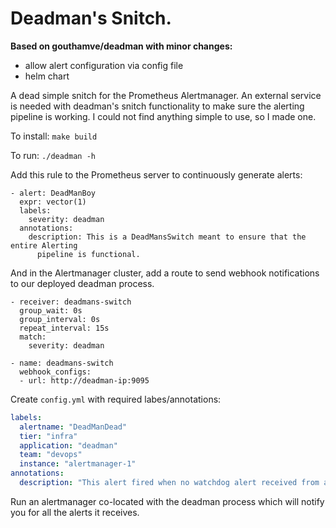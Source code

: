 # Deadman's Snitch.

**Based on gouthamve/deadman with minor changes:**
- allow alert configuration via config file
- helm chart


A dead simple snitch for the Prometheus Alertmanager. An external service is needed
with deadman's snitch functionality to make sure the alerting pipeline is working.
I could not find anything simple to use, so I made one.


To install: `make build`

To run: `./deadman -h`


Add this rule to the Prometheus server to continuously generate alerts:
```
- alert: DeadManBoy
  expr: vector(1)
  labels:
    severity: deadman
  annotations:
    description: This is a DeadMansSwitch meant to ensure that the entire Alerting
      pipeline is functional.

```

And in the Alertmanager cluster, add a route to send webhook notifications to our
deployed deadman process.

```
- receiver: deadmans-switch
  group_wait: 0s
  group_interval: 0s
  repeat_interval: 15s
  match:
    severity: deadman

- name: deadmans-switch
  webhook_configs:
  - url: http://deadman-ip:9095
```

Create `config.yml` with required labes/annotations:

```yaml
labels:
  alertname: "DeadManDead"
  tier: "infra"
  application: "deadman"
  team: "devops"
  instance: "alertmanager-1"
annotations:
  description: "This alert fired when no watchdog alert received from alertmanager. Check prometheus and alertmanager at {{ $labels.instance }}."
```

Run an alertmanager co-located with the deadman process which will notify you for
all the alerts it receives.

